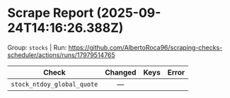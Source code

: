 # Scrape Report (2025-09-24T14:16:26.388Z)

Group: `stocks`  |  Run: https://github.com/AlbertoRoca96/scraping-checks-scheduler/actions/runs/17979514765

| Check | Changed | Keys | Error |
|---|:---:|:--|:--|
| `stock_ntdoy_global_quote` | — |  |  |
